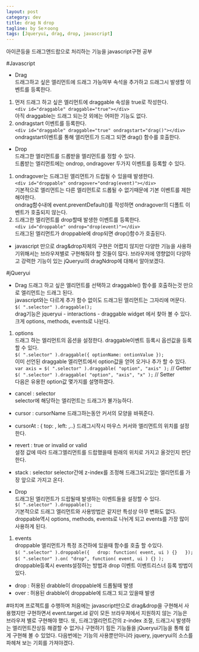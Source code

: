 ```yaml
---
layout: post
category: dev
title: drag N drop
tagline: by Seㅈoong
tags: [Jqueryui, drag, drop, javascript]
---
```

아이콘등을 드래그앤드랍으로 처리하는 기능을 javascript구현 공부 

<!--more-->

#Javascript

- Drag  
드래그하고 싶은 엘리먼트에 드래그 가능여부 속석을 추가하고 드래그시 발생할 이벤트를 등록한다.  
1. 먼저 드래그 하고 싶은 엘리먼트에 draggable 속성을 true로 작성한다.   
`<div id="draggable" draggable="true"></div>`  
아직 draggable는 드래그 되는것 외에는 어떠한 기능도 없다.
2. ondragstart 이벤트를 등록한다.  
`<div id="draggable" draggable="true" ondragstart="drag()"></div>`  
ondragstart이벤트를 통해 앨리먼트가 드래그 되면 drag() 함수를 호출한다.  

- Drop  
드래그한 엘리먼트를 드롭받을 엘리먼트를 정할 수 있다.  
드롭받는 엘리먼트에는 ondrop, ondragover 두가지 이벤트를 등록할 수 있다.  
1. ondragover는 드래그된 엘리먼트가 드랍될 수 있을때 발생한다.  
`<div id="droppable" ondragover="ondrag(event)"></div>`  
기본적으로 엘리먼트는 다른 엘리먼트로 드롭될 수 없기때문에 기본 이벤트를 제한해야한다.  
ondrag함수내에 event.preventDefault()를 작성하면 ondragover의 디폴트 이벤트가 호출되지 않는다.  
2. 드래그한 엘리먼트를 drop할때 발생한 이벤트를 등록한다.  
`<div id="droppable" ondrop="drop(event)"></div>`  
드래그된 엘리먼트가 droppable에 drop되면 drop()함수가 호출된다.  
  
* javascript 만으로 drag&drop자체의 구현은 어렵지 않지만 다양한 기능을 사용하기위해서는 브라우져별로 구현해줘야 할 것들이 많다. 브라우저에 영향없이 다양하고 강력한 기능이 있는 jQueryui의 dragNdrop에 대해서 알아보겠다.

#jQueryui

- Drag
드래그 하고 싶은 엘리먼트를 선택하고 draggable() 함수를 호출하는것 만으로 엘리먼트는 드래그 된다.  
javascript와는 다르게 추가 함수 없이도 드래그된 엘리먼트는 그자리에 머문다.  
`$( ".selector" ).draggable();`  
drag기능은 jqueryui - interactions - draggable widget 에서 찾아 볼 수 있다.  
크게 options, methods, events로 나뉜다.  
1. options  
드래그 하는 엘리먼트의 옵션을 설정한다.
draggable이벤트 등록시 옵션값을 등록할 수 있다.  
`$( ".selector" ).draggable({ optionName: ontionValue });`  
이미 선언된 draggable 엘리먼트에서 option값을 얻어 오거나 추가 할 수 있다.  
`var axis = $( ".selector" ).draggable( "option", "axis" );`  // Getter    
`$( ".selector" ).draggable( "option", "axis", "x" );`   // Setter  
다음은 유용한 option값 몇가지를 설명하겠다.  
- cancel : selector  
selector에 해당하는 엘리먼트는 드래그가 불가능하다.
- cursor : cursorName
드래그하는동안 커서의 모양을 바꿔준다.
- cursorAt : { top: , left: ,..}
드래그시작시 마우스 커서와 엘리먼트의 위치를 설정한다.
- revert : true or invalid or valid  
설정 값에 따라 드래그엘리먼트를 드랍했을때 원래의 위치로 가지고 올것인지 판단한다.  
- stack : selector
selector간에 z-index를 조정해 드래그되고있는 엘리먼트를 가장 앞으로 가지고 온다.

- Drop  
드래그된 엘리먼트가 드랍될때 발생하는 이벤트들을 설정할 수 있다.  
`$( ".selector" ).droppable();`  
기본적으로 드래그 엘리먼트와 사용방법은 같지만 특성상 아무 변화도 없다.  
droppable역시 options, methods, events로 나뉘게 되고 events를 가장 많이 사용하게 된다.  
1. events  
droppable 엘리먼트가 특정 조건하에 있을때 함수를 호출 할 수있다.  
`$( ".selector" ).droppable({  
    drop: function( event, ui ) {}  
});`  
`$( ".selector" ).on( "drop", function( event, ui ) {} );`  
droppable등록시 events설정하는 방법과 drop 이벤트 이벤트리스너 등록 방법이 있다.  
- drop : 허용된 drabble이 droppable에 드롭될때 발생  
- over :  허용된 drabble이 droppable에 드래그 되고 있을때 발생  


#마치며
프로젝트를 수행하며 처음에는 javascript만으로 drag&drop을 구현해서 사용했지만 구현하면서 event.target.id 같이 모든 브라우져에서 지원하지 않는 기능은 브라우져 별로 구현해야 했다. 또, 드래그엘리먼트간의 z-index 조절, 드래그시 발생하는 엘리먼트잔상등 해결할 수 없거나 구현하기 힘든 기능들을 jQueryui기능을 통해 쉽게 구현해 볼 수 있었다. 다음번에는 기능의 사용뿐만아니라 jquery, jqueryui의 소스를 파헤쳐 보는 기회를 가져야겠다.



